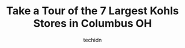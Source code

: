 ---
layout: ampstory
image: https://i0.wp.com/www.depkes.org/wp-content/uploads/2023/06/kohls-0-in-columbus-oh-1685966003.jpeg?resize=640,853
author: techidn
featured: false
description: Discover the impressive array of Kohls options in Columbus OH, where you can find 7 of the largest Kohls establishments in the area. From renowned classics to hidden gems, Columbus OH offers
title: Take a Tour of the 7 Largest Kohls Stores in Columbus OH
cover:
   title: Take a Tour of the 7 Largest Kohls Stores in Columbus OH
   subtitle: Rickpate
   background: https://www.depkes.org/wp-content/uploads/2023/06/kohls-0-in-columbus-oh-1685966003.jpeg

pages: 
 - layout: thirds
   top: <h1>#1 Kohls</h1>
   bottom: "<p>Its been a while since I had been here. Was overcrowded with merchandise. Big sale....50% off sale prices on everything.  Almost seemed they were going out of business? </p>"
   background: https://www.depkes.org/wp-content/uploads/2023/06/kohls-1-in-columbus-oh-1685966003.jpeg
   backgroundblur: true
 - layout: thirds
   top: <h1>#2 Kohls</h1>
   bottom: "<p>6063 Sawmill Rd, Dublin, OH 43017, United States</p>"
   background: https://www.depkes.org/wp-content/uploads/2023/06/kohls-2-in-columbus-oh-1685966004.jpeg
   cta:
      link: https://www.depkes.org/blog/take-a-tour-of-the-7-largest-kohls-stores-in-columbus-oh/
      text: Take a Tour of the 7 Largest Kohls Stores in Columbus OH
 - layout: thirds
   top: <h1>#3 Kohls</h1>
   bottom: "<p>3360 Olentangy River Rd, Columbus, OH 43202, United States</p>"
   background: https://www.depkes.org/wp-content/uploads/2023/06/kohls-3-in-columbus-oh-1685966004.jpeg
   cta:
      link: https://www.depkes.org/blog/take-a-tour-of-the-7-largest-kohls-stores-in-columbus-oh/
      text: Take a Tour of the 7 Largest Kohls Stores in Columbus OH
 - layout: thirds
   top: <h1>#4 Kohls</h1>
   bottom: "<p>1548 Stringtown Rd, Grove City, OH 43123, United States</p>"
   background: https://images.unsplash.com/photo-1561679660-d00ee1e0dc8e?ixlib=rb-4.0.3&ixid=MnwxMjA3fDB8MHxwaG90by1wYWdlfHx8fGVufDB8fHx8&auto=format&fit=crop&w=640&h=853&q=80
   cta:
      link: https://www.depkes.org/blog/take-a-tour-of-the-7-largest-kohls-stores-in-columbus-oh/
      text: Take a Tour of the 7 Largest Kohls Stores in Columbus OH
 - layout: thirds
   top: <h1>#5 Kohls</h1>
   bottom: "<p>133 Huber Village Blvd, Westerville, OH 43081, United States</p>"
   background: https://images.unsplash.com/photo-1608501821300-4f99e58bba77?ixlib=rb-4.0.3&ixid=MnwxMjA3fDB8MHxwaG90by1wYWdlfHx8fGVufDB8fHx8&auto=format&fit=crop&w=640&h=853&q=80
   cta:
      link: https://www.depkes.org/blog/take-a-tour-of-the-7-largest-kohls-stores-in-columbus-oh/
      text: Take a Tour of the 7 Largest Kohls Stores in Columbus OH
 - layout: thirds
   top: <h1>#6 Kohls</h1>
   bottom: "<p>120 Meadow Park Ave, Lewis Center, OH 43035, United States</p>"
   background: https://images.unsplash.com/photo-1597773150796-e5c14ebecbf5?ixlib=rb-4.0.3&ixid=MnwxMjA3fDB8MHxwaG90by1wYWdlfHx8fGVufDB8fHx8&auto=format&fit=crop&w=640&h=853&q=80
   cta:
      link: https://www.depkes.org/blog/take-a-tour-of-the-7-largest-kohls-stores-in-columbus-oh/
      text: Take a Tour of the 7 Largest Kohls Stores in Columbus OH

 - layout: thirds
   middle: Continue reading...
   background: https://images.unsplash.com/photo-1527067829737-402993088e6b?ixlib=rb-4.0.3&ixid=MnwxMjA3fDB8MHxwaG90by1wYWdlfHx8fGVufDB8fHx8&auto=format&fit=crop&w=640&h=853&q=80
   cta:
      link: https://www.depkes.org/blog/take-a-tour-of-the-7-largest-kohls-stores-in-columbus-oh/
      text: Take a Tour of the 7 Largest Kohls Stores in Columbus OH
      
---